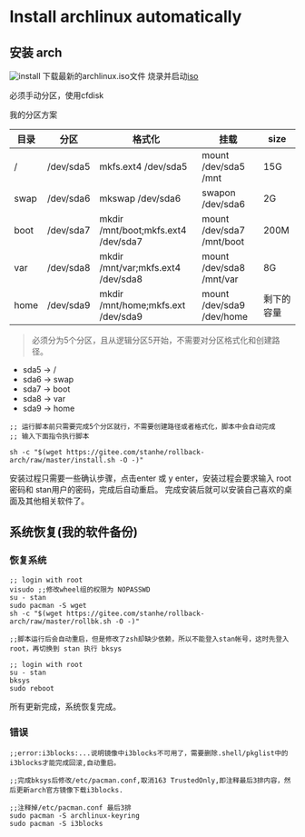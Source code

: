 # Install archlinux automatically

## 安装 arch
![install](http://pcnl48lkv.bkt.clouddn.com/arch/install.gif)
下载最新的archlinux.iso文件
烧录并启动[iso](https://pan.baidu.com/s/1xxsRbA7_TXVXWMro9sYMcQ)

必须手动分区，使用cfdisk

我的分区方案

目录|分区|格式化|挂载|size
-|-|-|-|-
/|/dev/sda5|mkfs.ext4 /dev/sda5|mount /dev/sda5 /mnt| 15G
swap|/dev/sda6|mkswap /dev/sda6 |swapon /dev/sda6 |2G
boot|/dev/sda7|mkdir /mnt/boot;mkfs.ext4 /dev/sda7|mount /dev/sda7 /mnt/boot| 200M
var|/dev/sda8|mkdir /mnt/var;mkfs.ext4 /dev/sda8|mount /dev/sda8 /mnt/var| 8G
home|/dev/sda9|mkdir /mnt/home;mkfs.ext /dev/sda9|mount /dev/sda9 /dev/home |剩下的容量

> 必须分为5个分区，且从逻辑分区5开始，不需要对分区格式化和创建路径。

* sda5 -> /
* sda6 -> swap
* sda7 -> boot
* sda8 -> var
* sda9 -> home

``` 
;; 运行脚本前只需要完成5个分区就行，不需要创建路径或者格式化，脚本中会自动完成
;; 输入下面指令执行脚本

sh -c "$(wget https://gitee.com/stanhe/rollback-arch/raw/master/install.sh -O -)"
```
安装过程只需要一些确认步骤，点击enter 或 y enter，安装过程会要求输入 root密码和 stan用户的密码，完成后自动重启。
完成安装后就可以安装自己喜欢的桌面及其他相关软件了。

## 系统恢复(我的软件备份)

### 恢复系统

```
;; login with root
visudo ;;修改wheel组的权限为 NOPASSWD
su - stan
sudo pacman -S wget
sh -c "$(wget https://gitee.com/stanhe/rollback-arch/raw/master/rollbk.sh -O -)"

;;脚本运行后会自动重启，但是修改了zsh却缺少依赖，所以不能登入stan帐号，这时先登入root，再切换到 stan 执行 bksys

;; login with root
su - stan
bksys 
sudo reboot

```
所有更新完成，系统恢复完成。

### 错误
```
;;error:i3blocks:...说明镜像中i3blocks不可用了，需要删除.shell/pkglist中的i3blocks才能完成回滚,自动重启。

;;完成bksys后修改/etc/pacman.conf,取消163 TrustedOnly,即注释最后3排内容，然后更新arch官方镜像下载i3blocks.

;;注释掉/etc/pacman.conf 最后3排
sudo pacman -S archlinux-keyring
sudo pacman -S i3blocks

```

